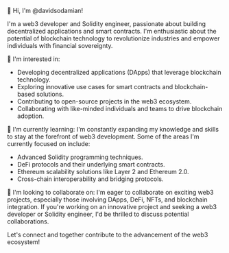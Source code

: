 👋 Hi, I'm @davidsodamian!

I'm a web3 developer and Solidity engineer, passionate about building decentralized applications and smart contracts. I'm enthusiastic about the potential of blockchain technology to revolutionize industries and empower individuals with financial sovereignty.

👀 I'm interested in:
- Developing decentralized applications (DApps) that leverage blockchain technology.
- Exploring innovative use cases for smart contracts and blockchain-based solutions.
- Contributing to open-source projects in the web3 ecosystem.
- Collaborating with like-minded individuals and teams to drive blockchain adoption.

🌱 I'm currently learning:
I'm constantly expanding my knowledge and skills to stay at the forefront of web3 development. Some of the areas I'm currently focused on include:
- Advanced Solidity programming techniques.
- DeFi protocols and their underlying smart contracts.
- Ethereum scalability solutions like Layer 2 and Ethereum 2.0.
- Cross-chain interoperability and bridging protocols.

💞️ I'm looking to collaborate on:
I'm eager to collaborate on exciting web3 projects, especially those involving DApps, DeFi, NFTs, and blockchain integration. If you're working on an innovative project and seeking a web3 developer or Solidity engineer, I'd be thrilled to discuss potential collaborations.

<!---
📫 How to reach me:
You can reach out to me through the following channels:
- Email: []
- LinkedIn: []
- Twitter: []
- Website/Blog: []
--->
Let's connect and together contribute to the advancement of the web3 ecosystem!

<!---
davidsodamian/davidsodamian is a ✨ special ✨ repository because its `README.md` (this file) appears on your GitHub profile.
You can click the Preview link to take a look at your changes.
--->
